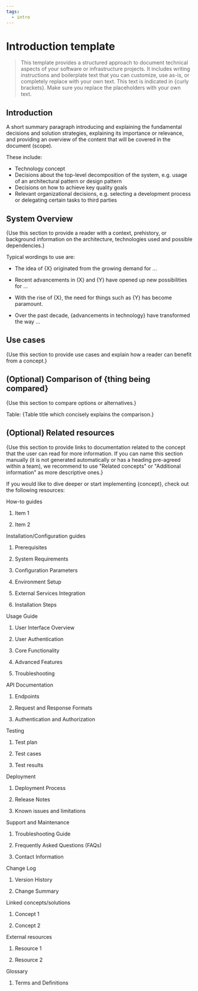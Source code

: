 ```yaml
---
tags:
  - intro
---
```


# Introduction template

> This template provides a structured approach to document technical aspects of
> your software or infrastructure projects. It includes writing instructions
> and boilerplate text that you can customize, use as-is, or completely replace
> with your own text. This text is indicated in {curly brackets}. Make sure you
> replace the placeholders with your own text.

## Introduction

A short summary paragraph introducing and explaining the fundamental decisions
and solution strategies, explaining its importance or relevance, and providing
an overview of the content that will be covered in the document (scope).

These include:

- Technology concept
- Decisions about the top-level decomposition of the system, e.g. usage of an
  architectural pattern or design pattern
- Decisions on how to achieve key quality goals
- Relevant organizational decisions, e.g. selecting a development process or
  delegating certain tasks to third parties
  
## System Overview

{Use this section to provide a reader with a context, prehistory, or background
information on the architecture, technologies used and possible dependencies.}

Typical wordings to use are:

- The idea of {X} originated from the growing demand for ...

- Recent advancements in {X} and {Y} have opened up new possibilities
    for ...

- With the rise of {X}, the need for things such as {Y} has become
    paramount.

- Over the past decade, {advancements in technology} have transformed
    the way ...

## Use cases

{Use this section to provide use cases and explain how a reader can
benefit from a concept.}

## (Optional) Comparison of {thing being compared}

{Use this section to compare options or alternatives.}

Table: {Table title which concisely explains the comparison.}

## (Optional) Related resources

{Use this section to provide links to documentation related to the concept that
the user can read for more information.
If you can name this section manually (it is not generated automatically or has
a heading pre-agreed within a team), we recommend to use "Related concepts" or
"Additional information" as more descriptive ones.}

If you would like to dive deeper or start implementing {concept},
check out the following resources:

How-to guides

1. Item 1

2. Item 2

Installation/Configuration guides

1. Prerequisites

2. System Requirements

3. Configuration Parameters

4. Environment Setup

5. External Services Integration

6. Installation Steps

Usage Guide

1. User Interface Overview

2. User Authentication

3. Core Functionality

4. Advanced Features

5. Troubleshooting

API Documentation

1. Endpoints

2. Request and Response Formats

3. Authentication and Authorization

Testing

1. Test plan

2. Test cases

3. Test results

Deployment

1. Deployment Process

2. Release Notes

3. Known issues and limitations

Support and Maintenance

1. Troubleshooting Guide

2. Frequently Asked Questions (FAQs)

3. Contact Information

Change Log

1. Version History

2. Change Summary

Linked concepts/solutions

1. Concept 1

2. Concept 2

External resources

1. Resource 1

2. Resource 2

Glossary

1. Terms and Definitions
